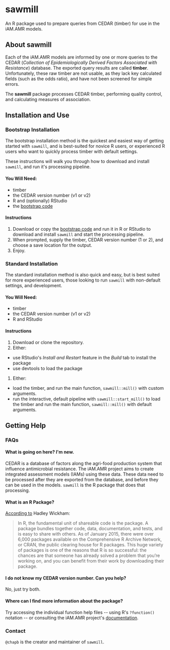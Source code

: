 
# sawmill
An R package used to prepare queries from CEDAR (timber) for use in the iAM.AMR models.

## About sawmill
Each of the iAM.AMR models are informed by one or more queries to the CEDAR (*Collection of Epidemiologically Derived Factors Associated with Resistance*) database. The exported query results are called **timber**. Unfortunately, these raw timber are not usable, as they lack key calculated fields (such as the odds ratio), and have not been screened for simple errors.

The **sawmill** package processes CEDAR timber, performing quality control, and calculating measures of association.

## Installation and Use

### Bootstrap Installation

The bootstrap installation method is the quickest and easiest way of getting started with `sawmill`, and is best-suited for novice R users, or experienced R users who want to quickly process timber with default settings.

These instructions will walk you through how to download and install `sawmill`, and run it's processing pipeline.

#### You Will Need:

- timber
- the CEDAR version number (v1 or v2)
- R and (optionally) RStudio
- the [bootstrap code](bootstrap/bootstrap.R)

#### Instructions

1. Download or copy the [bootstrap code](bootstrap/bootstrap.R) and run it in R or RStudio
   to download and install `sawmill` and start the processing pipeline.
1. When prompted, supply the timber, CEDAR version number (1 or 2), and choose a save location for the output.
1. Enjoy.

### Standard Installation

The standard installation method is also quick and easy, but is best suited for more experienced users, those looking to run `sawmill` with non-default settings, and development.

#### You Will Need:

- timber
- the CEDAR version number (v1 or v2)
- R and RStudio

#### Instructions

1. Download or clone the repository.
1. Either:
  - use RStudio's *Install and Restart* feature in the *Build* tab to install the package
  - use devtools to load the package
1. Either:
  - load the timber, and run the main function, `sawmill::mill()` with custom arguments.
  - run the interactive, default pipeline with `sawmill::start_mill()` to load the timber and run the main function, `sawmill::mill()` with default arguments.

## Getting Help

### FAQs

#### What is going on here? I'm new.

CEDAR is a database of factors along the agri-food production system that influence antimicrobial resistance. The iAM.AMR project aims to create integrated assessment models (IAMs) using these data. These data need to be processed after they are exported from the database, and before they can be used in the models. `sawmill` is the R package that does that processing.

#### What is an R Package?

[According to](http://r-pkgs.had.co.nz/intro.html) Hadley Wickham:

> In R, the fundamental unit of shareable code is the package. A package bundles together code, data, documentation, and tests, and is easy to share with others. As of January 2015, there were over 6,000 packages available on the Comprehensive R Archive Network, or CRAN, the public clearing house for R packages. This huge variety of packages is one of the reasons that R is so successful: the chances are that someone has already solved a problem that you’re working on, and you can benefit from their work by downloading their package.

#### I do not know my CEDAR version number. Can you help?

No, just try both.

#### Where can I find more information about the package?

Try accessing the individual function help files -- using R's `?function()` notation -- or consulting the iAM.AMR project's [documentation](https://docs.iam.amr.pub/en/latest/).

### Contact

`@chapb` is the creator and maintainer of `sawmill`.
